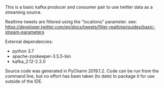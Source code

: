 This is a basic kafka producer and consumer pair to use twitter data as a streaming source.

Realtime tweets are filtered using the "locations" parameter.
see: https://developer.twitter.com/en/docs/tweets/filter-realtime/guides/basic-stream-parameters

External dependencies: 
- python 3.7
- apache-zookeeper-3.5.5-bin
- kafka_2.12-2.2.0

Source code was generated in PyCharm 2019.1.2. 
Code can be run from the command line, but no effort has been taken (to date) to package it for use outside of the IDE.  
